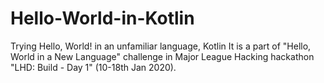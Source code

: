# Hello-World-in-Kotlin
Trying Hello, World! in an unfamiliar language, Kotlin 
It is a part of "Hello, World in a New Language" challenge in Major League Hacking hackathon "LHD: Build - Day 1" (10-18th Jan 2020). 
